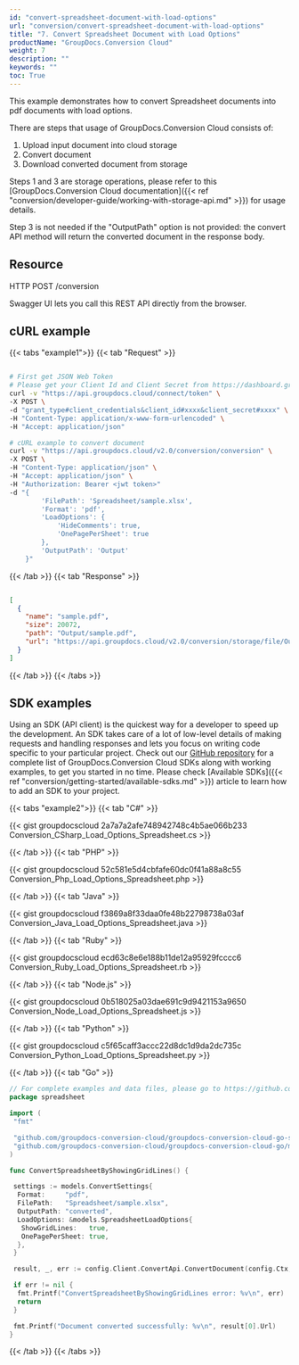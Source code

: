 ```yaml
---
id: "convert-spreadsheet-document-with-load-options"
url: "conversion/convert-spreadsheet-document-with-load-options"
title: "7. Convert Spreadsheet Document with Load Options"
productName: "GroupDocs.Conversion Cloud"
weight: 7
description: ""
keywords: ""
toc: True
---
```


This example demonstrates how to convert Spreadsheet documents into pdf documents with load options.

There are steps that usage of GroupDocs.Conversion Cloud consists of:

   1. Upload input document into cloud storage
   2. Convert document
   3. Download converted document from storage

Steps 1 and 3 are storage operations, please refer to this [GroupDocs.Conversion Cloud documentation]({{< ref "conversion/developer-guide/working-with-storage-api.md" >}}) for usage details.

Step 3 is not needed if the "OutputPath" option is not provided: the convert API method will return the converted document in the response body.

## Resource

HTTP POST /conversion

Swagger UI lets you call this REST API directly from the browser.

## cURL example

{{< tabs "example1">}} {{< tab "Request" >}}

```bash

# First get JSON Web Token
# Please get your Client Id and Client Secret from https://dashboard.groupdocs.cloud/applications. Kindly place Client Id in "client_id" and Client Secret in "client_secret" argument.
curl -v "https://api.groupdocs.cloud/connect/token" \
-X POST \
-d "grant_type#client_credentials&client_id#xxxx&client_secret#xxxx" \
-H "Content-Type: application/x-www-form-urlencoded" \
-H "Accept: application/json"

# cURL example to convert document
curl -v "https://api.groupdocs.cloud/v2.0/conversion/conversion" \
-X POST \
-H "Content-Type: application/json" \
-H "Accept: application/json" \
-H "Authorization: Bearer <jwt token>"
-d "{
        'FilePath': 'Spreadsheet/sample.xlsx',
        'Format': 'pdf',
        'LoadOptions': {
            'HideComments': true,
            'OnePagePerSheet': true
        },
        'OutputPath': 'Output'
    }"

```

{{< /tab >}} {{< tab "Response" >}}

```json

[
  {
    "name": "sample.pdf",
    "size": 20072,
    "path": "Output/sample.pdf",
    "url": "https://api.groupdocs.cloud/v2.0/conversion/storage/file/Output/sample.pdf"
  }
]
```

{{< /tab >}} {{< /tabs >}}

## SDK examples

Using an SDK (API client) is the quickest way for a developer to speed up the development. An SDK takes care of a lot of low-level details of making requests and handling responses and lets you focus on writing code specific to your particular project. Check out our [GitHub repository](https://github.com/groupdocs-conversion-cloud) for a complete list of GroupDocs.Conversion Cloud SDKs along with working examples, to get you started in no time. Please check [Available SDKs]({{< ref "conversion/getting-started/available-sdks.md" >}}) article to learn how to add an SDK to your project.

{{< tabs "example2">}} {{< tab "C#" >}}

{{< gist groupdocscloud 2a7a7a2afe748942748c4b5ae066b233 Conversion_CSharp_Load_Options_Spreadsheet.cs >}}

{{< /tab >}} {{< tab "PHP" >}}

{{< gist groupdocscloud 52c581e5d4cbfafe60dc0f41a88a8c55 Conversion_Php_Load_Options_Spreadsheet.php >}}

{{< /tab >}} {{< tab "Java" >}}

{{< gist groupdocscloud f3869a8f33daa0fe48b22798738a03af Conversion_Java_Load_Options_Spreadsheet.java >}}

{{< /tab >}} {{< tab "Ruby" >}}

{{< gist groupdocscloud ecd63c8e6e188b11de12a95929fcccc6 Conversion_Ruby_Load_Options_Spreadsheet.rb >}}

{{< /tab >}} {{< tab "Node.js" >}}

{{< gist groupdocscloud 0b518025a03dae691c9d9421153a9650 Conversion_Node_Load_Options_Spreadsheet.js >}}

{{< /tab >}} {{< tab "Python" >}}

{{< gist groupdocscloud c5f65caff3accc22d8dc1d9da2dc735c Conversion_Python_Load_Options_Spreadsheet.py >}}

{{< /tab >}} {{< tab "Go" >}}

```go
// For complete examples and data files, please go to https://github.com/groupdocs-conversion-cloud/groupdocs-conversion-cloud-go-samples
package spreadsheet

import (
 "fmt"

 "github.com/groupdocs-conversion-cloud/groupdocs-conversion-cloud-go-samples/config"
 "github.com/groupdocs-conversion-cloud/groupdocs-conversion-cloud-go/models"
)

func ConvertSpreadsheetByShowingGridLines() {

 settings := models.ConvertSettings{
  Format:     "pdf",
  FilePath:   "Spreadsheet/sample.xlsx",
  OutputPath: "converted",
  LoadOptions: &models.SpreadsheetLoadOptions{
   ShowGridLines:   true,
   OnePagePerSheet: true,
  },
 }

 result, _, err := config.Client.ConvertApi.ConvertDocument(config.Ctx, settings)

 if err != nil {
  fmt.Printf("ConvertSpreadsheetByShowingGridLines error: %v\n", err)
  return
 }

 fmt.Printf("Document converted successfully: %v\n", result[0].Url)
}
```

{{< /tab >}} {{< /tabs >}}
